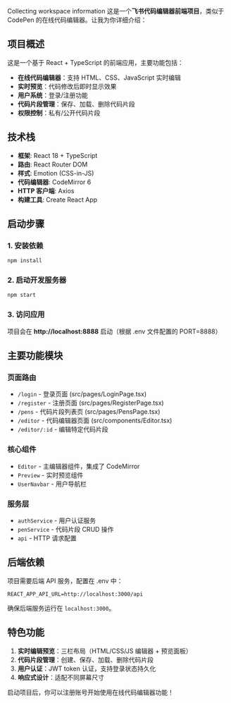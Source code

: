 Collecting workspace information 这是一个**飞书代码编辑器前端项目**，类似于 CodePen 的在线代码编辑器。让我为你详细介绍：

## 项目概述

这是一个基于 React + TypeScript 的前端应用，主要功能包括：

- **在线代码编辑器**：支持 HTML、CSS、JavaScript 实时编辑
- **实时预览**：代码修改后即时显示效果
- **用户系统**：登录/注册功能
- **代码片段管理**：保存、加载、删除代码片段
- **权限控制**：私有/公开代码片段

## 技术栈

- **框架**: React 18 + TypeScript
- **路由**: React Router DOM
- **样式**: Emotion (CSS-in-JS)
- **代码编辑器**: CodeMirror 6
- **HTTP 客户端**: Axios
- **构建工具**: Create React App

## 启动步骤

### 1. 安装依赖

```bash
npm install
```

### 2. 启动开发服务器

```bash
npm start
```

### 3. 访问应用

项目会在 **http://localhost:8888** 启动（根据 .env 文件配置的 PORT=8888）

## 主要功能模块

### 页面路由

- `/login` - 登录页面 (src/pages/LoginPage.tsx)
- `/register` - 注册页面 (src/pages/RegisterPage.tsx)
- `/pens` - 代码片段列表页 (src/pages/PensPage.tsx)
- `/editor` - 代码编辑器页面 (src/components/Editor.tsx)
- `/editor/:id` - 编辑特定代码片段

### 核心组件

- `Editor` - 主编辑器组件，集成了 CodeMirror
- `Preview` - 实时预览组件
- `UserNavbar` - 用户导航栏

### 服务层

- `authService` - 用户认证服务
- `penService` - 代码片段 CRUD 操作
- `api` - HTTP 请求配置

## 后端依赖

项目需要后端 API 服务，配置在 .env 中：

```
REACT_APP_API_URL=http://localhost:3000/api
```

确保后端服务运行在 `localhost:3000`。

## 特色功能

1. **实时编辑预览**：三栏布局（HTML/CSS/JS 编辑器 + 预览面板）
2. **代码片段管理**：创建、保存、加载、删除代码片段
3. **用户认证**：JWT token 认证，支持登录状态持久化
4. **响应式设计**：适配不同屏幕尺寸

启动项目后，你可以注册账号开始使用在线代码编辑器功能！

